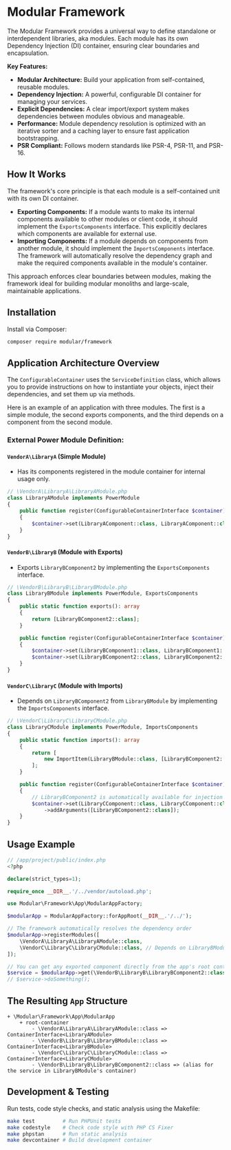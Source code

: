 
# Modular Framework

The Modular Framework provides a universal way to define standalone or interdependent libraries, aka modules. Each module has its own Dependency Injection (DI) container, ensuring clear boundaries and encapsulation.

**Key Features:**

- **Modular Architecture:** Build your application from self-contained, reusable modules.
- **Dependency Injection:** A powerful, configurable DI container for managing your services.
- **Explicit Dependencies:** A clear import/export system makes dependencies between modules obvious and manageable.
- **Performance:** Module dependency resolution is optimized with an iterative sorter and a caching layer to ensure fast application bootstrapping.
- **PSR Compliant:** Follows modern standards like PSR-4, PSR-11, and PSR-16.

## How It Works

The framework's core principle is that each module is a self-contained unit with its own DI container.

- **Exporting Components:** If a module wants to make its internal components available to other modules or client code, it should implement the `ExportsComponents` interface. This explicitly declares which components are available for external use.
- **Importing Components:** If a module depends on components from another module, it should implement the `ImportsComponents` interface. The framework will automatically resolve the dependency graph and make the required components available in the module's container.

This approach enforces clear boundaries between modules, making the framework ideal for building modular monoliths and large-scale, maintainable applications.

## Installation

Install via Composer:

```sh
composer require modular/framework
```

## Application Architecture Overview

The `ConfigurableContainer` uses the `ServiceDefinition` class, which allows you to provide instructions on how to instantiate your objects, inject their dependencies, and set them up via methods.

Here is an example of an application with three modules. The first is a simple module, the second exports components, and the third depends on a component from the second module.

### External Power Module Definition:

#### `VendorA\LibraryA` (Simple Module)
- Has its components registered in the module container for internal usage only.
```php
// \VendorA\LibraryA\LibraryAModule.php
class LibraryAModule implements PowerModule
{
    public function register(ConfigurableContainerInterface $container): void
    {
        $container->set(LibraryAComponent::class, LibraryAComponent::class);
    }
}
```

#### `VendorB\LibraryB` (Module with Exports)
- Exports `LibraryBComponent2` by implementing the `ExportsComponents` interface.
```php
// \VendorB\LibraryB\LibraryBModule.php
class LibraryBModule implements PowerModule, ExportsComponents
{
    public static function exports(): array
    {
        return [LibraryBComponent2::class];
    }

    public function register(ConfigurableContainerInterface $container): void
    {
        $container->set(LibraryBComponent1::class, LibraryBComponent1::class);
        $container->set(LibraryBComponent2::class, LibraryBComponent2::class);
    }
}
```

#### `VendorC\LibraryC` (Module with Imports)
- Depends on `LibraryBComponent2` from `LibraryBModule` by implementing the `ImportsComponents` interface.
```php
// \VendorC\LibraryC\LibraryCModule.php
class LibraryCModule implements PowerModule, ImportsComponents
{
    public static function imports(): array
    {
        return [
            new ImportItem(LibraryBModule::class, [LibraryBComponent2::class]),
        ];
    }

    public function register(ConfigurableContainerInterface $container): void
    {
        // LibraryBComponent2 is automatically available for injection here
        $container->set(LibraryCComponent::class, LibraryCComponent::class)
            ->addArguments([LibraryBComponent2::class]);
    }
}
```

## Usage Example

```php
// /app/project/public/index.php
<?php

declare(strict_types=1);

require_once __DIR__.'/../vendor/autoload.php';

use Modular\Framework\App\ModularAppFactory;

$modularApp = ModularAppFactory::forAppRoot(__DIR__.'/../');

// The framework automatically resolves the dependency order
$modularApp->registerModules([
    \VendorA\LibraryA\LibraryAModule::class,
    \VendorC\LibraryC\LibraryCModule::class, // Depends on LibraryBModule
]);

// You can get any exported component directly from the app's root container
$service = $modularApp->get(\VendorB\LibraryB\LibraryBComponent2::class);
// $service->doSomething();
```

## The Resulting `App` Structure

```
+ \Modular\Framework\App\ModularApp
    + root-container
        - \VendorA\LibraryA\LibraryAModule::class => ContainerInterface<LibraryAModule>
        - \VendorB\LibraryB\LibraryBModule::class => ContainerInterface<LibraryBModule>
        - \VendorC\LibraryC\LibraryCModule::class => ContainerInterface<LibraryCModule>
        - \VendorB\LibraryB\LibraryBComponent2::class => (alias for the service in LibraryBModule's container)
```

## Development & Testing

Run tests, code style checks, and static analysis using the Makefile:

```sh
make test         # Run PHPUnit tests
make codestyle    # Check code style with PHP CS Fixer
make phpstan      # Run static analysis
make devcontainer # Build development container
```
